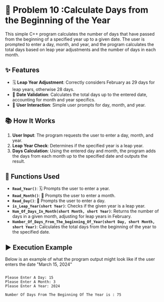 # 📅 Problem 10 :Calculate Days from the Beginning of the Year 

This simple C++ program calculates the number of days that have passed from the beginning of a specified year up to a given date. The user is prompted to enter a day, month, and year, and the program calculates the total days based on leap year adjustments and the number of days in each month.

## ✨ Features
- 🗓️ **Leap Year Adjustment**: Correctly considers February as 29 days for leap years, otherwise 28 days.
- 📅 **Date Validation**: Calculates the total days up to the entered date, accounting for month and year specifics.
- 👤 **User Interaction**: Simple user prompts for day, month, and year.

## 📚 How It Works
1. **User Input**: The program requests the user to enter a day, month, and year.
2. **Leap Year Check**: Determines if the specified year is a leap year.
3. **Days Calculation**: Using the entered day and month, the program adds the days from each month up to the specified date and outputs the result.

## 🔧 Functions Used
- **`Read_Year()`**: 🗓️ Prompts the user to enter a year.
- **`Read_Month()`**: 📅 Prompts the user to enter a month.
- **`Read_Day()`**: 📆 Prompts the user to enter a day.
- **`is_Leap_Year(short Year)`**: Checks if the given year is a leap year.
- **`Num_Of_Days_In_Month(short Month, short Year)`**: Returns the number of days in a given month, adjusting for leap years in February.
- **`Number_Of_Days_From_The_beginning_Of_Year(short Day, short Month, short Year)`**: Calculates the total days from the beginning of the year to the specified date.



## ▶️ Execution Example

Below is an example of what the program output might look like if the user enters the date "March 15, 2024"

```plaintext

Please Enter A Day: 15
Please Enter A Month: 3
Please Enter A Year: 2024

Number Of Days From The Beginning Of The Year is : 75
